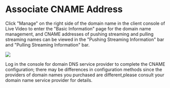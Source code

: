 # Associate CNAME Address

Click "Manage" on the right side of the domain name in the client console of Live Video to enter the "Basic Information" page for the domain name management, and CNAME addresses of pushing  streaming and pulling streaming names can be viewed in the "Pushing Streaming Information" bar and "Pulling Streaming Information" bar.

![](https://github.com/jdcloudcom/cn/blob/edit/image/live-video/%E5%BF%AB%E9%80%9F%E5%85%A5%E9%97%A8-%E8%8E%B7%E5%8F%96cname%E5%9C%B0%E5%9D%80.png)

Log in the console for domain DNS service provider to complete the CNAME configuration; there may be differences in configuration methods since the providers of domain names you purchased are different,please consult your domain name service provider for details.
